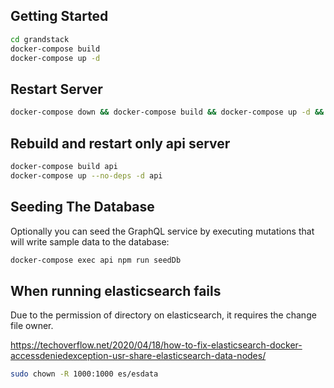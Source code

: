## Getting Started

```bash
cd grandstack
docker-compose build
docker-compose up -d
```

## Restart Server

```bash
docker-compose down && docker-compose build && docker-compose up -d && docker-compose logs -f
```

## Rebuild and restart only api server

```bash
docker-compose build api
docker-compose up --no-deps -d api
```


## Seeding The Database

Optionally you can seed the GraphQL service by executing mutations that will write sample data to the database:

```bash
docker-compose exec api npm run seedDb
```

## When running elasticsearch fails

Due to the permission of directory on elasticsearch, it requires the change file owner.

https://techoverflow.net/2020/04/18/how-to-fix-elasticsearch-docker-accessdeniedexception-usr-share-elasticsearch-data-nodes/

```bash
sudo chown -R 1000:1000 es/esdata
```